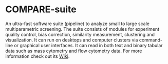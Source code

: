 # COMPARE-suite
An ultra-fast software suite (pipeline) to analyze small to large scale multiparametric screening. The suite consists of modules for experiment quality control, bias correction, similarity measurement, clustering and visualization. It can run on desktops and computer clusters via command-line or graphical user interfaces. It can read in both text and binary tabular data such as mass cytometry and flow cytometry data.
For more information check out its [Wiki](https://github.com/morchalabi/COMPARE-suite/wiki/User-Guide).
